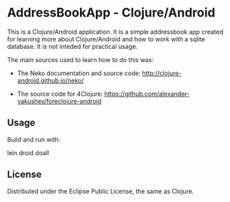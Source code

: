 # AddressBookApp - Clojure/Android

This is a Clojure/Android application. It is a simple addressbook app created for learning more about Clojure/Android and how to work with a sqlite database. It is not inteded for practical usage.

The main sources used to learn how to do this was:

* The Neko documentation and source code: http://clojure-android.github.io/neko/

* The source code for 4Clojure: https://github.com/alexander-yakushev/foreclojure-android




## Usage

Build and run with:

lein droid doall

## License

Distributed under the Eclipse Public License, the same as Clojure.

